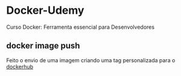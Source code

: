 # Docker-Udemy
Curso Docker: Ferramenta essencial para Desenvolvedores

## docker image push
<p> Feito o envio de uma imagem criando uma tag personalizada para o  <a href=https://hub.docker.com/r/gabryellows/simple-build target="_blank" rel="noopener noreferrer"> dockerhub </a> </p> 
